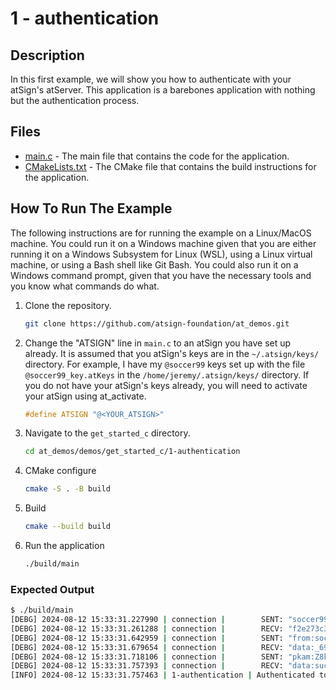 # 1 - authentication

## Description

In this first example, we will show you how to authenticate with your atSign's atServer. This application is a barebones application with nothing but the authentication process. 

## Files

- [main.c](./main.c) - The main file that contains the code for the application.
- [CMakeLists.txt](./CMakeLists.txt) - The CMake file that contains the build instructions for the application.

## How To Run The Example

The following instructions are for running the example on a Linux/MacOS machine. You could run it on a Windows machine given that you are either running it on a Windows Subsystem for Linux (WSL), using a Linux virtual machine, or using a Bash shell like Git Bash. You could also run it on a Windows command prompt, given that you have the necessary tools and you know what commands do what.

1. Clone the repository.

    ```sh
    git clone https://github.com/atsign-foundation/at_demos.git
    ```

1. Change the "ATSIGN" line in `main.c` to an atSign you have set up already. It is assumed that you atSign's keys are in the `~/.atsign/keys/` directory. For example, I have my `@soccer99` keys set up with the file `@soccer99_key.atKeys` in the `/home/jeremy/.atsign/keys/` directory. If you do not have your atSign's keys already, you will need to activate your atSign using at_activate.

    ```c
    #define ATSIGN "@<YOUR_ATSIGN>"
    ```

1. Navigate to the `get_started_c` directory.

    ```sh
    cd at_demos/demos/get_started_c/1-authentication
    ```

1. CMake configure

    ```sh
    cmake -S . -B build
    ```

1. Build

    ```sh
    cmake --build build
    ```

1. Run the application

    ```sh
    ./build/main
    ```

### Expected Output

```sh
$ ./build/main
[DEBG] 2024-08-12 15:33:31.227990 | connection |        SENT: "soccer99"
[DEBG] 2024-08-12 15:33:31.261288 | connection |        RECV: "f2e273c3-fdae-5983-8f6f-524b678ddf38.swarm0002.atsign.zone:6925"
[DEBG] 2024-08-12 15:33:31.642959 | connection |        SENT: "from:soccer99"
[DEBG] 2024-08-12 15:33:31.679654 | connection |        RECV: "data:_691a27a0-be50-4080-9a00-1617f12ba882@soccer99:52d51199-2fdc-42e5-b122-382e46d52fbe"
[DEBG] 2024-08-12 15:33:31.718106 | connection |        SENT: "pkam:Z8k1TOIj+g+Qw6DlXApa47HEpiYD2s+7xm7XJNpTV/GZ3M+/qkWNAGVTsG57L1+3bvQCFJ5KfJNuACevMkshGJnBkhI2MSrLtn2vz4jhYRzCoRVn7alJOTtpTh9Sorca170zPT8iQyG3QbmmOTMgRwzmQjrXxSAQlSwH4nm5lGux92Yt+twrzM6yxPXH3S2Vhnt81HYOB74PVlqV+buPzxzbAFC4Qhk+2Igt9sEDGGAkSmcQilyJobiB1QtWKDoSh4anR4dBf1cLHncIHYi12y5C5PNma7DDZC/mwVVM6CrzZ/Ya6RlPVXm2Q5cfL7Eo7qXFqoWYXv9oPvF74cfzAQ=="
[DEBG] 2024-08-12 15:33:31.757393 | connection |        RECV: "data:success"
[INFO] 2024-08-12 15:33:31.757463 | 1-authentication | Authenticated to atServer successfully!
```